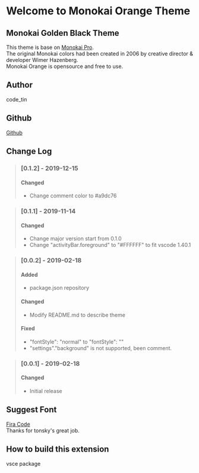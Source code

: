 # Welcome to Monokai Orange Theme
## Monokai Golden Black Theme
This theme is base on [Monokai Pro](https://www.monokai.pro/).  
The original Monokai colors had been created in 2006 by creative director & developer Wimer Hazenberg.  
Monokai Orange is opensource and free to use.  
## Author
code_tin
## Github
[Github](https://github.com/codetin/MonokaiOrange)     

## Change Log
>### [0.1.2] - 2019-12-15
>#### Changed
>- Change comment color to #a9dc76


>### [0.1.1] - 2019-11-14
>#### Changed
>- Change major version start from 0.1.0
>- Change "activityBar.foreground" to "#FFFFFF" to fit vscode 1.40.1

>### [0.0.2] - 2019-02-18
>#### Added
>- package.json repository
>#### Changed
>- Modify README.md to describe theme
>#### Fixed
>- "fontStyle": "normal" to "fontStyle": ""
>- "settings"."background" is not supported, been comment.

>### [0.0.1] - 2019-02-18
>#### Changed 
>- Initial release

## Suggest Font
[Fira Code](https://github.com/tonsky/FiraCode)  
Thanks for tonsky's great job.

## How to build this extension
vsce package